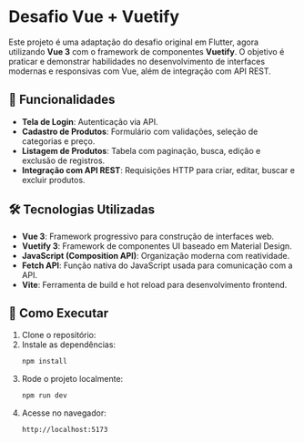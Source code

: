 # Desafio Vue + Vuetify

Este projeto é uma adaptação do desafio original em Flutter, agora utilizando **Vue 3** com o framework de componentes **Vuetify**. O objetivo é praticar e demonstrar habilidades no desenvolvimento de interfaces modernas e responsivas com Vue, além de integração com API REST.

## 📌 Funcionalidades
- **Tela de Login**: Autenticação via API.
- **Cadastro de Produtos**: Formulário com validações, seleção de categorias e preço.
- **Listagem de Produtos**: Tabela com paginação, busca, edição e exclusão de registros.
- **Integração com API REST**: Requisições HTTP para criar, editar, buscar e excluir produtos.

## 🛠 Tecnologias Utilizadas
- **Vue 3**: Framework progressivo para construção de interfaces web.
- **Vuetify 3**: Framework de componentes UI baseado em Material Design.
- **JavaScript (Composition API)**: Organização moderna com reatividade.
- **Fetch API**: Função nativa do JavaScript usada para comunicação com a API.
- **Vite**: Ferramenta de build e hot reload para desenvolvimento frontend.

## 🚀 Como Executar

1. Clone o repositório:
2. Instale as dependências:
   ```bash
   npm install
3. Rode o projeto localmente:
   ```bash
   npm run dev
4. Acesse no navegador:
   ```plaintext
   http://localhost:5173
